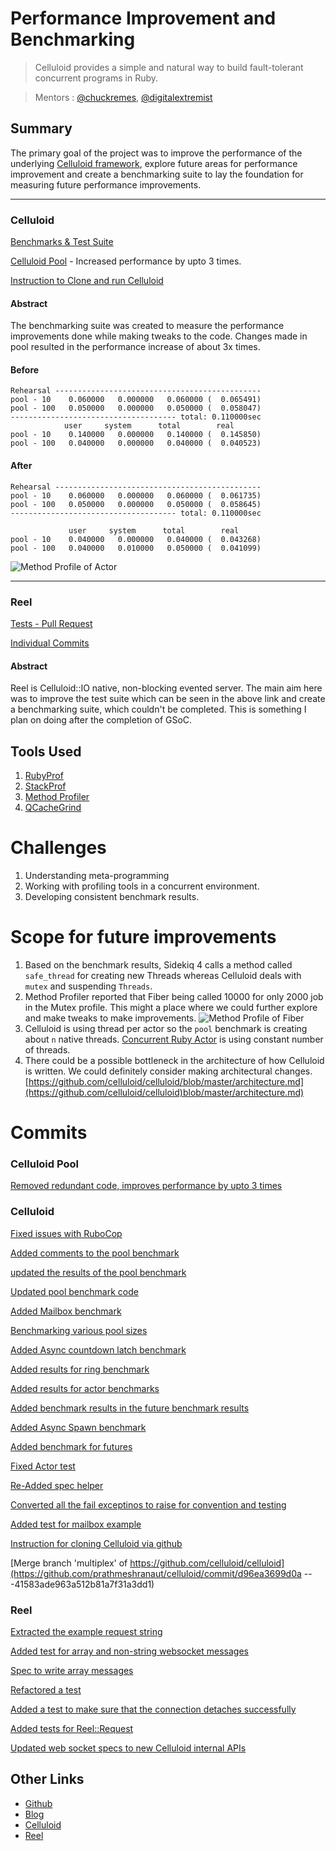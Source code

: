 # Performance Improvement and Benchmarking
> Celluloid provides a simple and natural way to build fault-tolerant concurrent programs in Ruby.

>Mentors : [@chuckremes](https://github.com/chuckremes), [@digitalextremist](https://github.com/digitalextremist)

## Summary
The primary goal of the project was to improve the performance of the underlying [Celluloid framework](https://github.com/celluloid/celluloid), explore future areas for performance improvement and create a benchmarking suite to lay the foundation for measuring future performance improvements.

---
### Celluloid
[Benchmarks & Test Suite](https://github.com/prathmeshranaut/celluloid/commits/multiplex?author=prathmeshranaut)

[Celluloid Pool](https://github.com/celluloid/celluloid-pool/pull/16) - Increased performance by upto 3 times.

[Instruction to Clone and run Celluloid](https://github.com/celluloid/celluloid/pull/721)


#### Abstract
The benchmarking suite was created to measure the performance improvements done while making tweaks to the code. Changes made in pool resulted in the performance increase of about 3x times.

#### Before	
	Rehearsal ----------------------------------------------
	pool - 10    0.060000   0.000000   0.060000 (  0.065491)
	pool - 100   0.050000   0.000000   0.050000 (  0.058047)
	------------------------------------- total: 0.110000sec
                user     system      total        real
	pool - 10    0.140000   0.000000   0.140000 (  0.145850)
	pool - 100   0.040000   0.000000   0.040000 (  0.040523)

#### After
	Rehearsal ----------------------------------------------
	pool - 10    0.060000   0.000000   0.060000 (  0.061735)
	pool - 100   0.050000   0.000000   0.050000 (  0.058645)
	------------------------------------- total: 0.110000sec

                 user     system      total        real
	pool - 10    0.040000   0.000000   0.040000 (  0.043268)
	pool - 100   0.040000   0.010000   0.050000 (  0.041099)
	
![Method Profile of Actor](http://i.imgur.com/0WDvAbV.png)

---
### Reel
[Tests - Pull Request](https://github.com/celluloid/reel/pull/227)

[Individual Commits](https://github.com/prathmeshranaut/reel/commits/master?author=prathmeshranaut)

#### Abstract
Reel is Celluloid::IO native, non-blocking evented server. The main aim here was to improve the test suite which can be seen in the above link and create a benchmarking suite, which couldn't be completed. This is something I plan on doing after the completion of GSoC.

## Tools Used
1. [RubyProf](https://github.com/ruby-prof/ruby-prof)
2. [StackProf](https://github.com/tmm1/stackprof)
3. [Method Profiler](https://github.com/change/method_profiler)
4. [QCacheGrind](https://kcachegrind.github.io/html/Home.html)

# Challenges
1. Understanding meta-programming
2. Working with profiling tools in a concurrent environment.
3. Developing consistent benchmark results.

# Scope for future improvements
1. Based on the benchmark results, Sidekiq 4 calls a method called `safe_thread` for creating new Threads whereas Celluloid deals with `mutex` and suspending `Threads`.
2. Method Profiler reported that Fiber being called 10000 for only 2000 job in the Mutex profile. This might a place where we could further explore and make tweaks to make improvements. ![Method Profile of Fiber](http://i.imgur.com/NJf4VqM.png)
3. Celluloid is using thread per actor so the `pool` benchmark is creating about `n` native threads. [Concurrent Ruby Actor](http://ruby-concurrency.github.io/concurrent-ruby/Concurrent/Actor.html) is using constant number of threads. 
4. There could be a possible bottleneck in the architecture of how Celluloid is written. We could definitely consider making architectural changes. [https://github.com/celluloid/celluloid/blob/master/architecture.md](https://github.com/celluloid/celluloid)blob/master/architecture.md)

# Commits

### Celluloid Pool
[Removed redundant code, improves performance by upto 3 times](https://github.com/prathmeshranaut/celluloid-pool/commit/b4e42515cfe6095372ce436fd9a2a991b7f3ea5e)

### Celluloid

[Fixed issues with RuboCop](https://github.com/prathmeshranaut/celluloid/commit/8b0ebefaece96d4d00593c7ffca2d30d3d1b2dc8)

[Added comments to the pool benchmark](https://github.com/prathmeshranaut/celluloid/commit/8575b64d75416c39779d075ef51ed9c987d2f3f4)

[updated the results of the pool benchmark](https://github.com/prathmeshranaut/celluloid/commit/fb795163aa035ff8f29419f9134403555bbd6401)

[Updated pool benchmark code](https://github.com/prathmeshranaut/celluloid/commit/c5e50e28437c87079079051ad21d19e8abe5e70d)

[Added Mailbox benchmark](https://github.com/prathmeshranaut/celluloid/commit/1f185b3fbee9827bd9149d1f0b8741529aa24dc2)

[Benchmarking various pool sizes](https://github.com/prathmeshranaut/celluloid/commit/9d888c303502d2cfbb1ca449180e7d076e3057fb)

[Added Async countdown latch benchmark](https://github.com/prathmeshranaut/celluloid/commit/72787ac19d963c77e5d5cdd30bb2a6e4fd4ef910)

[Added results for ring benchmark](https://github.com/prathmeshranaut/celluloid/commit/792b50c500e01fc475da2cdb1aae2676b11d3851)

[Added results for actor benchmarks](https://github.com/prathmeshranaut/celluloid/commit/d954074714ac93321a13673ddc221920c1956887)

[Added benchmark results in the future benchmark results](https://github.com/prathmeshranaut/celluloid/commit/94811fe9a74b4ff4a7f901be9669e895b3a81b5e)

[Added Async Spawn benchmark](https://github.com/prathmeshranaut/celluloid/commit/92d19d38e4db1ad3465e74ad1f6bdb5cdf058d50)

[Added benchmark for futures](https://github.com/prathmeshranaut/celluloid/commit/bbe55e21999043392c3191de22b02892391d022a)

[Fixed Actor test](https://github.com/prathmeshranaut/celluloid/commit/94cacc6bb0d86f6426e02f46200af6f27a321589)

[Re-Added spec helper](https://github.com/prathmeshranaut/celluloid/commit/dec2e0a5239c2a1a15d2ceade4c5c8fc3bd86ac8)

[Converted all the fail exceptinos to raise for convention and testing](https://github.com/prathmeshranaut/celluloid/commit/b6e99e2a639034602d0a92e85de8b301c6ece1ba)

[Added test for mailbox example](https://github.com/prathmeshranaut/celluloid/commit/69eb36779170904c82d83069111e5de78f9453d9)

[Instruction for cloning Celluloid via github](https://github.com/prathmeshranaut/celluloid/commit/f403f59a5b2a671537bfa3af5a4069e3b0ac8ce5)

[Merge branch 'multiplex' of https://github.com/celluloid/celluloid](https://github.com/prathmeshranaut/celluloid/commit/d96ea3699d0a
---41583ade963a512b81a7f31a3dd1)

### Reel
[Extracted the example request string](https://github.com/prathmeshranaut/reel/commit/9a8ed5fb91935ab8c90c2f1f47b9194d30057ac9)

[Added test for array and non-string websocket messages](https://github.com/prathmeshranaut/reel/commit/bd7f592c4f54a8269b96aaaa031ffe737af2c511)

[Spec to write array messages](https://github.com/prathmeshranaut/reel/commit/ff9047a52c817fae4b2f1628d43530ea9d5e7606)

[Refactored a test](https://github.com/prathmeshranaut/reel/commit/1dfca6bcdd7ad9d986bc665b1648bb2eb87a1873)

[Added a test to make sure that the connection detaches successfully](https://github.com/prathmeshranaut/reel/commit/09afb91c1242bb1b7d74615bbb721c00242bfce0)

[Added tests for Reel::Request](https://github.com/prathmeshranaut/reel/commit/f36f4cf2e58d3314addbbc7a552a24f8c7cc1043)

[Updated web socket specs to new Celluloid internal APIs](https://github.com/prathmeshranaut/reel/commit/60e408ae0b31abd5ce757da4d4bc87e5a8bd3a2e)

## Other Links
* [Github](https://github.com/prathmeshranaut)
* [Blog](http://blog.prathmeshranaut.com)
* [Celluloid](https://github.com/celluloid/celluloid)
* [Reel](https://github.com/celluloid/reel)
